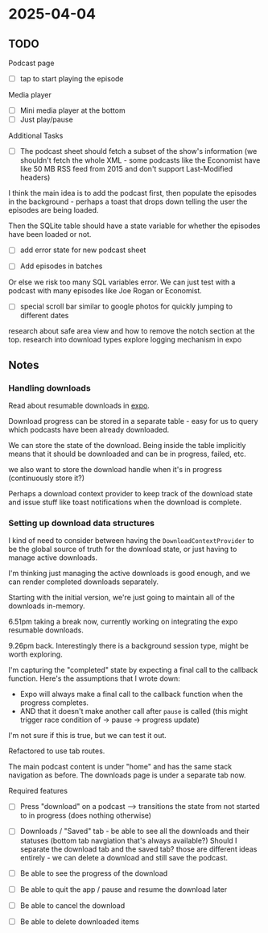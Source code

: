 # 2025-04-04

## TODO

Podcast page

- [ ] tap to start playing the episode

Media player

- [ ] Mini media player at the bottom
- [ ] Just play/pause

Additional Tasks

- [ ] The podcast sheet should fetch a subset of the show's information (we shouldn't fetch the whole XML - some podcasts like the Economist have like 50 MB RSS feed from 2015 and don't support Last-Modified headers)

I think the main idea is to add the podcast first, then populate the episodes in the background - perhaps a toast that drops down telling the user the episodes are being loaded.

Then the SQLite table should have a state variable for whether the episodes have been loaded or not.

- [ ] add error state for new podcast sheet

- [ ] Add episodes in batches

Or else we risk too many SQL variables error.
We can just test with a podcast with many episodes like Joe Rogan or Economist.

- [ ] special scroll bar similar to google photos for quickly jumping to different dates

research about safe area view and how to remove the notch section at the top.
research into download types
explore logging mechanism in expo

## Notes

### Handling downloads

Read about resumable downloads in [expo](https://docs.expo.dev/versions/latest/sdk/filesystem/).

Download progress can be stored in a separate table - easy for
us to query which podcasts have been already downloaded.

We can store the state of the download.
Being inside the table implicitly means that it should be downloaded
and can be in progress, failed, etc.

we also want to store the download handle when it's in progress (continuously store it?)

Perhaps a download context provider to keep track of the download state
and issue stuff like toast notifications when the download is complete.

### Setting up download data structures

I kind of need to consider between having the `DownloadContextProvider` to be the global source of truth for the download state, or just having to manage active downloads.

I'm thinking just managing the active downloads is good enough, and we can render completed downloads separately.

Starting with the initial version, we're just going to maintain all of the downloads in-memory.

6.51pm taking a break now, currently working on integrating the expo resumable
downloads.

9.26pm  back.
Interestingly there is a background session type, might be worth exploring.

I'm capturing the "completed" state by expecting a final call to the callback function.
Here's the assumptions that I wrote down:

- Expo will always make a final call to the callback function when the progress completes.
- AND that it doesn't make another call after `pause` is called (this might trigger race condition
  of -> pause -> progress update)

I'm not sure if this is true, but we can test it out.

Refactored to use tab routes.

The main podcast content is under "home" and has the same stack navigation
as before.
The downloads page is under a separate tab now.

Required features

- [ ] Press "download" on a podcast --> transitions the state from not started to in progress (does nothing otherwise)
- [ ] Downloads / "Saved" tab - be able to see all the downloads and their statuses (bottom tab navgiation that's always available?)
    Should I separate the download tab and the saved tab? those are different ideas entirely - we can delete a download and still save the podcast.

- [ ] Be able to see the progress of the download
- [ ] Be able to quit the app / pause and resume the download later
- [ ] Be able to cancel the download
- [ ] Be able to delete downloaded items
